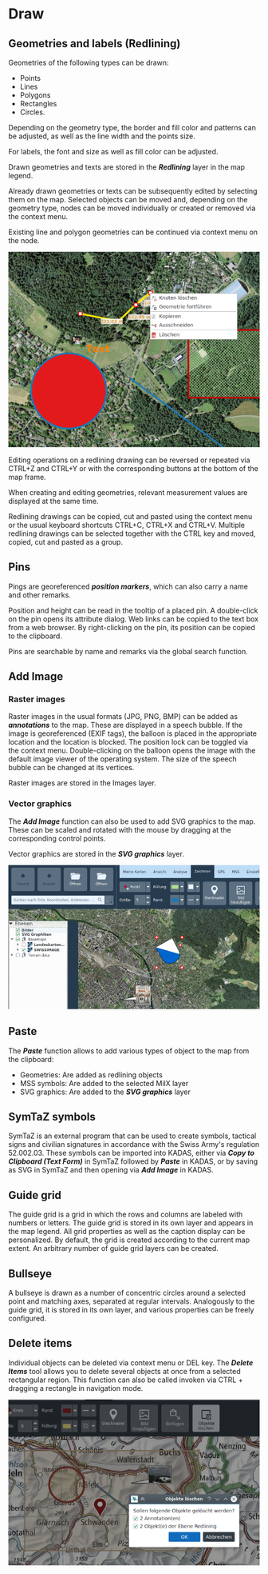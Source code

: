 <!-- WARNING: This file is autogenerated by csv2md.py -->
# Draw



## <a name="sec0"></a>Geometries and labels (Redlining)

Geometries of the following types can be drawn:

+ Points
+ Lines
+ Polygons
+ Rectangles
+ Circles. 

Depending on the geometry type, the border and fill color and patterns can be adjusted, as well as the line width and the points size.

For labels, the font and size as well as fill color can be adjusted.

Drawn geometries and texts are stored in the **_Redlining_** layer in the map legend.

Already drawn geometries or texts can be subsequently edited by selecting them on the map. Selected objects can be moved and, depending on the geometry type, nodes can be moved individually or created or removed via the context menu.

Existing line and polygon geometries can be continued via context menu on the node.

<img src="../media/image6.png" />

Editing operations on a redlining drawing can be reversed or repeated via CTRL+Z and CTRL+Y or with the corresponding buttons at the bottom of the map frame.

When creating and editing geometries, relevant measurement values ​​are displayed at the same time.

Redlining drawings can be copied, cut and pasted using the context menu or the usual keyboard shortcuts CTRL+C, CTRL+X and CTRL+V. Multiple redlining drawings can be selected together with the CTRL key and moved, copied, cut and pasted as a group.


## <a name="sec1"></a>Pins

Pings are georeferenced **_position markers_**, which can also carry a name and other remarks.

Position and height can be read in the tooltip of a placed pin. A double-click on the pin opens its attribute dialog. Web links can be copied to the text box from a web browser. By right-clicking on the pin, its position can be copied to the clipboard.

Pins are searchable by name and remarks via the global search function.


## <a name="sec2"></a>Add Image


### Raster images

Raster images in the usual formats (JPG, PNG, BMP) can be added as **_annotations_** to the map. These are displayed in a speech bubble. If the image is georeferenced (EXIF tags), the balloon is placed in the appropriate location and the location is blocked. The position lock can be toggled via the context menu. Double-clicking on the balloon opens the image with the default image viewer of the operating system. The size of the speech bubble can be changed at its vertices.

Raster images are stored in the Images layer.


### Vector graphics

The **_Add Image_** function can also be used to add SVG graphics to the map. These can be scaled and rotated with the mouse by dragging at the corresponding control points.

Vector graphics are stored in the **_SVG graphics_** layer.

<img src="../media/image7.png" />


## <a name="sec3"></a>Paste

The **_Paste_** function allows to add various types of object to the map from the clipboard:

- Geometries: Are added as redlining objects
- MSS symbols: Are added to the selected MilX layer
- SVG graphics: Are added to the **_SVG graphics_** layer

## <a name="sec4"></a>SymTaZ symbols

SymTaZ is an external program that can be used to create symbols, tactical signs and civilian signatures in accordance with the Swiss Army's regulation 52.002.03. These symbols can be imported into KADAS, either via **_Copy to Clipboard (Text Form)_** in SymTaZ followed by **_Paste_** in KADAS, or by saving as SVG in SymTaZ and then opening via **_Add Image_** in KADAS.


## <a name="sec5"></a>Guide grid

The guide grid is a grid in which the rows and columns are labeled with numbers or letters. The guide grid is stored in its own layer and appears in the map legend. All grid properties as well as the caption display can be personalized. By default, the grid is created according to the current map extent. An arbitrary number of guide grid layers can be created.


## <a name="sec6"></a>Bullseye

A bullseye is drawn as a number of concentric circles around a selected point and matching axes, separated at regular intervals. Analogously to the guide grid, it is stored in its own layer, and various properties can be freely configured.

## <a name="sec7"></a>Delete items

Individual objects can be deleted via context menu or DEL key. The **_Delete Items_** tool allows you to delete several objects at once from a selected rectangular region. This function can also be called invoken via CTRL + dragging a rectangle in navigation mode.

<img src="../media/image8.png" />


